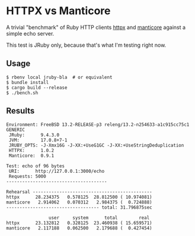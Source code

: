 # HTTPX vs Manticore

A trivial "benchmark" of Ruby HTTP clients [httpx] and [manticore]
against a simple echo server.

This test is JRuby only, because that's what I'm testing right now.

## Usage

```
$ rbenv local jruby-bla  # or equivalent
$ bundle install
$ cargo build --release
$ ./bench.sh
```

## Results

```
Environment: FreeBSD 13.2-RELEASE-p3 releng/13.2-n254633-a1c915cc75c1 GENERIC
 JRuby:      9.4.3.0
 JVM:        17.0.8+7-1
 JRUBY_OPTS: -J-Xmx16G -J-XX:+UseG1GC -J-XX:+UseStringDeduplication
 HTTPX:      1.0.2
 Manticore:  0.9.1

Test: echo of 96 bytes
 URI:      http://127.0.0.1:3000/echo
 Requests: 5000
--------------------------------------

Rehearsal ---------------------------------------------
httpx      28.234375   0.578125  28.812500 ( 10.974081)
manticore   2.914062   0.070312   2.984375 (  0.724888)
----------------------------------- total: 31.796875sec

                user     system      total        real
httpx      23.132812   0.328125  23.460938 ( 15.659571)
manticore   2.117188   0.062500   2.179688 (  0.427454)
```

[httpx]: https://rubygems.org/gems/httpx
[manticore]: https://rubygems.org/gems/manticore

